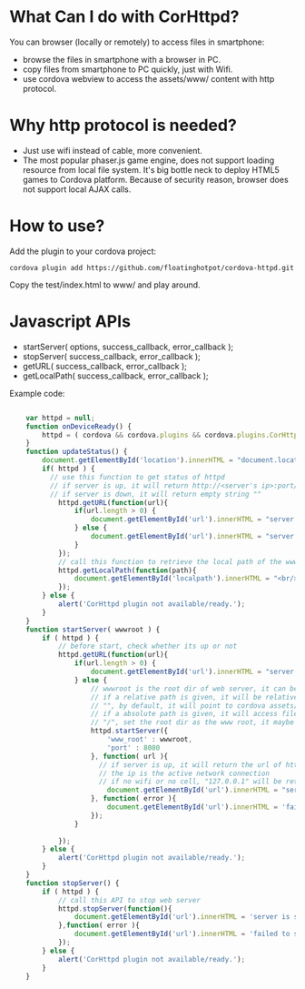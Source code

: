 What Can I do with CorHttpd?
============================
You can browser (locally or remotely) to access files in smartphone:

* browse the files in smartphone with a browser in PC.
* copy files from smartphone to PC quickly, just with Wifi.
* use cordova webview to access the assets/www/ content with http protocol.

Why http protocol is needed?
============================
* Just use wifi instead of cable, more convenient.
* The most popular phaser.js game engine, does not support loading resource from local file system. It's big bottle neck to deploy HTML5 games to Cordova platform. Because of security reason, browser does not support local AJAX calls.

How to use?
============================

Add the plugin to your cordova project:

    cordova plugin add https://github.com/floatinghotpot/cordova-httpd.git

Copy the test/index.html to www/ and play around.    

Javascript APIs
=============================

* startServer( options, success_callback, error_callback );
* stopServer( success_callback, error_callback );
* getURL( success_callback, error_callback );
* getLocalPath( success_callback, error_callback );
    
Example code:

```javascript

    var httpd = null;
    function onDeviceReady() {
        httpd = ( cordova && cordova.plugins && cordova.plugins.CorHttpd ) ? cordova.plugins.CorHttpd : null;
    }
    function updateStatus() {
    	document.getElementById('location').innerHTML = "document.location.href: " + document.location.href;
    	if( httpd ) {
    	  // use this function to get status of httpd
    	  // if server is up, it will return http://<server's ip>:port/
    	  // if server is down, it will return empty string ""
    		httpd.getURL(function(url){
    			if(url.length > 0) {
    				document.getElementById('url').innerHTML = "server is up: <a href='" + url + "' target='_blank'>" + url + "</a>";
    			} else {
    				document.getElementById('url').innerHTML = "server is down.";
    			}
    		});
    		// call this function to retrieve the local path of the www root dir
    		httpd.getLocalPath(function(path){
    			document.getElementById('localpath').innerHTML = "<br/>localPath: " + path;
        	});
    	} else {
    		alert('CorHttpd plugin not available/ready.');
    	}
    }
    function startServer( wwwroot ) {
    	if ( httpd ) {
    	    // before start, check whether its up or not
    	    httpd.getURL(function(url){
    	    	if(url.length > 0) {
    	    		document.getElementById('url').innerHTML = "server is up: <a href='" + url + "' target='_blank'>" + url + "</a>";
	    	    } else {
	    	        // wwwroot is the root dir of web server, it can be absolute or relative path
	    	        // if a relative path is given, it will be relative to cordova assets/www/ in APK.
	    	        // "", by default, it will point to cordova assets/www/
	    	        // if a absolute path is given, it will access file system.
	    	        // "/", set the root dir as the www root, it maybe a security issue, but very powerful to browse all dir
    	    	    httpd.startServer({
    	    	    	'www_root' : wwwroot,
    	    	    	'port' : 8080
    	    	    }, function( url ){
    	    	      // if server is up, it will return the url of http://<server ip>:port/
    	    	      // the ip is the active network connection
    	    	      // if no wifi or no cell, "127.0.0.1" will be returned.
        	    		document.getElementById('url').innerHTML = "server is started: <a href='" + url + "' target='_blank'>" + url + "</a>";
    	    	    }, function( error ){
    	    	    	document.getElementById('url').innerHTML = 'failed to start server: ' + error;
    	    	    });
    	    	}
    	    	
    	    });
    	} else {
    		alert('CorHttpd plugin not available/ready.');
    	}
    }
    function stopServer() {
    	if ( httpd ) {
    	    // call this API to stop web server
    	    httpd.stopServer(function(){
    	    	document.getElementById('url').innerHTML = 'server is stopped.';
    	    },function( error ){
    	    	document.getElementById('url').innerHTML = 'failed to stop server' + error;
    	    });
    	} else {
    		alert('CorHttpd plugin not available/ready.');
    	}
    }


```
